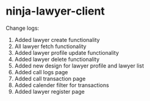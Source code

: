 # ninja-lawyer-client

Change logs:

1. Added lawyer create functionality
2. All lawyer fetch functionality
3. Added lawyer profile update functionality
4. Added lawyer delete functionality
5. Added new design for lawyer profile and lawyer list
6. Added call logs page
7. Added call transaction page
8. Added calender filter for transactions
9. Added lawyer register page
